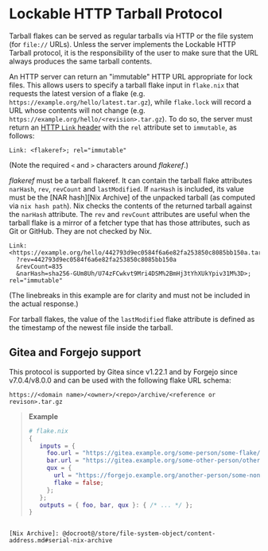 # Lockable HTTP Tarball Protocol

Tarball flakes can be served as regular tarballs via HTTP or the file
system (for `file://` URLs). Unless the server implements the Lockable
HTTP Tarball protocol, it is the responsibility of the user to make sure that
the URL always produces the same tarball contents.

An HTTP server can return an "immutable" HTTP URL appropriate for lock
files. This allows users to specify a tarball flake input in
`flake.nix` that requests the latest version of a flake
(e.g. `https://example.org/hello/latest.tar.gz`), while `flake.lock`
will record a URL whose contents will not change
(e.g. `https://example.org/hello/<revision>.tar.gz`). To do so, the
server must return an [HTTP `Link` header](https://developer.mozilla.org/en-US/docs/Web/HTTP/Headers/Link) with the `rel` attribute set to
`immutable`, as follows:

```
Link: <flakeref>; rel="immutable"
```

(Note the required `<` and `>` characters around *flakeref*.)

*flakeref* must be a tarball flakeref. It can contain the tarball flake attributes
`narHash`, `rev`, `revCount` and `lastModified`. If `narHash` is included, its
value must be the [NAR hash][Nix Archive] of the unpacked tarball (as computed via
`nix hash path`). Nix checks the contents of the returned tarball
against the `narHash` attribute. The `rev` and `revCount` attributes
are useful when the tarball flake is a mirror of a fetcher type that
has those attributes, such as Git or GitHub. They are not checked by
Nix.

```
Link: <https://example.org/hello/442793d9ec0584f6a6e82fa253850c8085bb150a.tar.gz
  ?rev=442793d9ec0584f6a6e82fa253850c8085bb150a
  &revCount=835
  &narHash=sha256-GUm8Uh/U74zFCwkvt9Mri4DSM%2BmHj3tYhXUkYpiv31M%3D>; rel="immutable"
```

(The linebreaks in this example are for clarity and must not be included in the actual response.)

For tarball flakes, the value of the `lastModified` flake attribute is
defined as the timestamp of the newest file inside the tarball.

## Gitea and Forgejo support

This protocol is supported by Gitea since v1.22.1 and by Forgejo since v7.0.4/v8.0.0 and can be used with the following flake URL schema:

```
https://<domain name>/<owner>/<repo>/archive/<reference or revison>.tar.gz
```

> **Example**
>
>
> ```nix
> # flake.nix
> {
>    inputs = {
>      foo.url = "https://gitea.example.org/some-person/some-flake/archive/main.tar.gz";
>      bar.url = "https://gitea.example.org/some-other-person/other-flake/archive/442793d9ec0584f6a6e82fa253850c8085bb150a.tar.gz";
>      qux = {
>        url = "https://forgejo.example.org/another-person/some-non-flake-repo/archive/development.tar.gz";
>        flake = false;
>      };
>    };
>    outputs = { foo, bar, qux }: { /* ... */ };
> }
```

[Nix Archive]: @docroot@/store/file-system-object/content-address.md#serial-nix-archive
